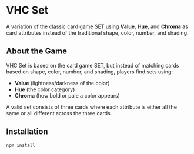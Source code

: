 # VHC Set

A variation of the classic card game SET using **Value**, **Hue**, and **Chroma** as card attributes instead of the traditional shape, color, number, and shading.

## About the Game

VHC Set is based on the card game SET, but instead of matching cards based on shape, color, number, and shading, players find sets using:

- **Value** (lightness/darkness of the color)
- **Hue** (the color category)  
- **Chroma** (how bold or pale a color appears)

A valid set consists of three cards where each attribute is either all the same or all different across the three cards.


## Installation
```
npm install
```

